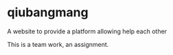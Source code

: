 qiubangmang
===

A website to provide a platform allowing help each other

This is a team work, an assignment.
